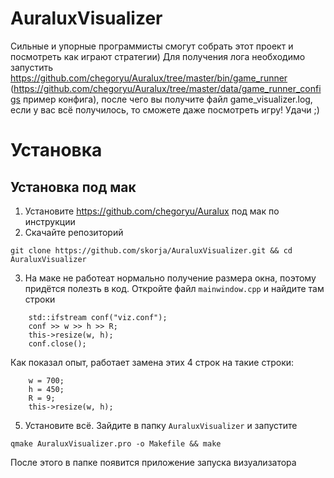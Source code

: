 # AuraluxVisualizer
Сильные и упорные программисты смогут собрать этот проект и посмотреть как играют стратегии) Для получения лога необходимо запустить https://github.com/chegoryu/Auralux/tree/master/bin/game_runner (https://github.com/chegoryu/Auralux/tree/master/data/game_runner_configs пример конфига), после чего вы получите файл game_visualizer.log, если у вас всё получилось, то сможете даже посмотреть игру! Удачи ;)

# Установка
## Установка под мак

1) Установите https://github.com/chegoryu/Auralux под мак по инструкции
2) Скачайте репозиторий
```
git clone https://github.com/skorja/AuraluxVisualizer.git && cd AuraluxVisualizer
```
3) На маке не работеат нормально получение размера окна, поэтому придётся полезть в код.
Откройте файл ```mainwindow.cpp``` и найдите там строки
```
    std::ifstream conf("viz.conf");
    conf >> w >> h >> R;
    this->resize(w, h);
    conf.close();
```
Как показал опыт, работает замена этих 4 строк на такие строки:
```
    w = 700;
    h = 450;
    R = 9;
    this->resize(w, h);
```
5) Установите всё. Зайдите в папку ```AuraluxVisualizer``` и запустите
```
qmake AuraluxVisualizer.pro -o Makefile && make
```
После этого в папке появится приложение запуска визуализатора

